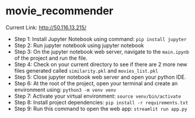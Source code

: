 # movie_recommender
Current Link: http://50.116.13.215/

* Step 1: Install Jupyter Notebook using command: `pip install jupyter`
* Step 2: Run jupyter notebook using jupyter notebook
* Step 3: On the jupyter notebook web server, navigate to the `main.ipynb` of the
project and run the file.
* Step 4: Check on your current directory to see if there are 2 more new files
generated called `similarity.pkl` and `movies_list.pkl`
* Step 5: Close jupyter notebook web server and open your python IDE.
* Step 6: At the root of the project, open your terminal and create an environment
using: `python3 -m venv venv`
* Step 7: Activate your virtual environment: `source venv/bin/activate`
* Step 8: Install project dependencies: `pip install -r requirements.txt`
* Step 9: Run this command to open the web app: `streamlit run app.py`
